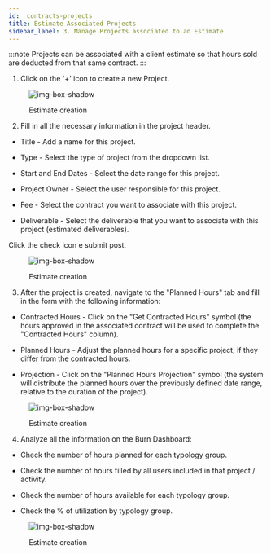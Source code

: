 ```yaml
---
id:  contracts-projects
title: Estimate Associated Projects
sidebar_label: 3. Manage Projects associated to an Estimate
---
```


:::note
Projects can be associated with a client estimate so that hours sold are deducted from that same contract.
:::

1. Click on the '+' icon to create a new Project.

<figure>

![img-box-shadow](/img/university/contracts/university-contracts-projects-1.png)
<figcaption>Estimate creation</figcaption>
</figure>

2. Fill in all the necessary information in the project header.

- Title - Add a name for this project.

- Type - Select the type of project from the dropdown list.

- Start and End Dates - Select the date range for this project.

- Project Owner - Select the user responsible for this project.

- Fee - Select the contract you want to associate with this project.

- Deliverable - Select the deliverable that you want to associate with this project (estimated deliverables).

Click the check icon e submit post.


<figure>

![img-box-shadow](/img/university/contracts/university-contracts-projects-2.png)
<figcaption>Estimate creation</figcaption>
</figure>


3. After the project is created, navigate to the "Planned Hours" tab and fill in the form with the following information:

- Contracted Hours - Click on the "Get Contracted Hours" symbol (the hours approved in the associated contract will be used to complete the "Contracted Hours" column).

- Planned Hours - Adjust the planned hours for a specific project, if they differ from the contracted hours.

- Projection - Click on the "Planned Hours Projection" symbol (the system will distribute the planned hours over the previously defined date range, relative to the duration of the project).



<figure>

![img-box-shadow](/img/university/contracts/university-contracts-projects-3.png)
<figcaption>Estimate creation</figcaption>
</figure>

4. Analyze all the information on the Burn Dashboard:

- Check the number of hours planned for each typology group.

- Check the number of hours filled by all users included in that project / activity.

- Check the number of hours available for each typology group.

- Check the % of utilization by typology group.


<figure>

![img-box-shadow](/img/university/contracts/university-contracts-projects-4.png)
<figcaption>Estimate creation</figcaption>
</figure>